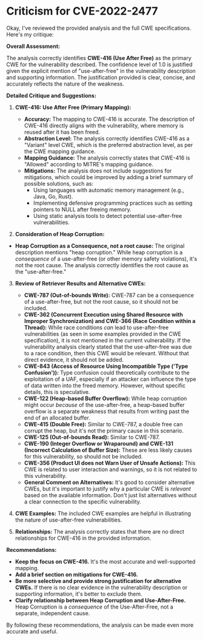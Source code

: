 # Criticism for CVE-2022-2477

Okay, I've reviewed the provided analysis and the full CWE specifications. Here's my critique:

**Overall Assessment:**

The analysis correctly identifies **CWE-416 (Use After Free)** as the primary CWE for the vulnerability described. The confidence level of 1.0 is justified given the explicit mention of "use-after-free" in the vulnerability description and supporting information. The justification provided is clear, concise, and accurately reflects the nature of the weakness.

**Detailed Critique and Suggestions:**

1.  **CWE-416: Use After Free (Primary Mapping):**

    *   **Accuracy:** The mapping to CWE-416 is accurate. The description of CWE-416 directly aligns with the vulnerability, where memory is reused after it has been freed.
    *   **Abstraction Level:**  The analysis correctly identifies CWE-416 as a "Variant" level CWE, which is the preferred abstraction level, as per the CWE mapping guidance.
    *   **Mapping Guidance:** The analysis correctly states that CWE-416 is "Allowed" according to MITRE's mapping guidance.
    *   **Mitigations:** The analysis does not include suggestions for mitigations, which could be improved by adding a brief summary of possible solutions, such as:
        *   Using languages with automatic memory management (e.g., Java, Go, Rust).
        *   Implementing defensive programming practices such as setting pointers to NULL after freeing memory.
        *   Using static analysis tools to detect potential use-after-free vulnerabilities.

2. **Consideration of Heap Corruption:**

*   **Heap Corruption as a Consequence, not a root cause:** The original description mentions "heap corruption." While heap corruption is a *consequence* of a use-after-free (or other memory safety violations), it's not the root cause. The analysis correctly identifies the root cause as the "use-after-free."

3.  **Review of Retriever Results and Alternative CWEs:**

    *   **CWE-787 (Out-of-bounds Write):** CWE-787 can be a consequence of a use-after-free, but not the root cause, so it should not be included.
    *   **CWE-362 (Concurrent Execution using Shared Resource with Improper Synchronization) and CWE-366 (Race Condition within a Thread):** While race conditions *can* lead to use-after-free vulnerabilities (as seen in some examples provided in the CWE specification), it is not mentioned in the current vulnerability. If the vulnerability analysis clearly stated that the use-after-free was due to a race condition, then this CWE would be relevant.  Without that direct evidence, it should not be added.
    *   **CWE-843 (Access of Resource Using Incompatible Type ('Type Confusion')):** Type confusion could theoretically contribute to the exploitation of a UAF, especially if an attacker can influence the type of data written into the freed memory. However, without specific details, this is speculative.
    *   **CWE-122 (Heap-based Buffer Overflow):** While heap corruption might occur *because* of the use-after-free, a heap-based buffer overflow is a separate weakness that results from writing past the end of an allocated buffer.
    *   **CWE-415 (Double Free):** Similar to CWE-787, a double free can corrupt the heap, but it's not the primary cause in this scenario.
    *   **CWE-125 (Out-of-bounds Read):** Similar to CWE-787.
    *   **CWE-190 (Integer Overflow or Wraparound) and CWE-131 (Incorrect Calculation of Buffer Size):** These are less likely causes for this vulnerability, so should not be included.
    *   **CWE-356 (Product UI does not Warn User of Unsafe Actions):** This CWE is related to user interaction and warnings, so it is not related to this vulnerability.
    *   **General Comment on Alternatives:** It's good to consider alternative CWEs, but it's important to justify why a particular CWE is *relevant* based on the available information. Don't just list alternatives without a clear connection to the specific vulnerability.

4.  **CWE Examples:** The included CWE examples are helpful in illustrating the nature of use-after-free vulnerabilities.

5.  **Relationships:** The analysis correctly states that there are no direct relationships for CWE-416 in the provided information.

**Recommendations:**

*   **Keep the focus on CWE-416.** It's the most accurate and well-supported mapping.
*   **Add a brief section on mitigations for CWE-416.**
*   **Be more selective and provide strong justification for alternative CWEs.** If there is no clear evidence in the vulnerability description or supporting information, it's better to exclude them.
*   **Clarify relationship between Heap Corruption and Use-After-Free.** Heap Corruption is a *consequence* of the Use-After-Free, not a separate, independent cause.

By following these recommendations, the analysis can be made even more accurate and useful.